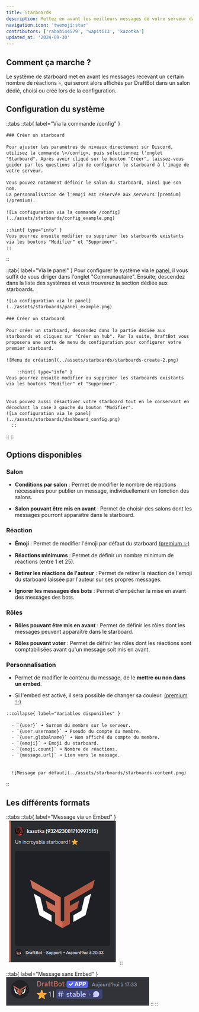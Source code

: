 ```yaml
---
title: Starboards
description: Mettez en avant les meilleurs messages de votre serveur dans un salon dédié en interagissant avec une réaction.
navigation.icon: 'twemoji:star'
contributors: ['rababio4579', 'wapiti13', 'kazotka']
updated_at: '2024-09-30'
---
```


## Comment ça marche ?

Le système de starboard met en avant les messages recevant un certain nombre de réactions `⭐`, qui seront alors affichés par DraftBot dans un salon dédié, choisi ou créé lors de la configuration.

## Configuration du système

::tabs
  ::tab{ label="Via la commande /config" }

    ### Créer un starboard

    Pour ajuster les paramètres de niveaux directement sur Discord, utilisez la commande \</config>, puis sélectionnez l'onglet "Starboard". Après avoir cliqué sur le bouton "Créer", laissez-vous guider par les questions afin de configurer le starboard à l'image de votre serveur.

    Vous pouvez notamment définir le salon du starboard, ainsi que son nom.
    La personnalisation de l'emoji est réservée aux serveurs [premium](/premium).

    ![La configuration via la commande /config](../assets/starboards/config_example.png)

    ::hint{ type="info" }
    Vous pourrez ensuite modifier ou supprimer les starboards existants via les boutons "Modifier" et "Supprimer".
    ::
  ::

  ::tab{ label="Via le panel" }
    Pour configurer le système via le [panel](/dashboard/first/community), il vous suffit de vous diriger dans l'onglet "Communautaire". Ensuite, descendez dans la liste des systèmes et vous trouverez la section dédiée aux starboards.

    ![La configuration via le panel](../assets/starboards/panel_example.png)

    ### Créer un starboard

    Pour créer un starboard, descendez dans la partie dédiée aux starboards et cliquez sur "Créer un hub". Par la suite, DraftBot vous proposera une sorte de menu de configuration pour configurer votre premier starboard.

    ![Menu de création](../assets/starboards/starboards-create-2.png)

        ::hint{ type="info" }
    Vous pourrez ensuite modifier ou supprimer les starboards existants via les boutons "Modifier" et "Supprimer".


    Vous pouvez aussi désactiver votre starboard tout en le conservant en décochant la case à gauche du bouton "Modifier".
    ![La configuration via le panel](../assets/starboards/dashboard_config.png)
      ::

  ::
::

  ## Options disponibles

### Salon

  - **Conditions par salon** : Permet de modifier le nombre de réactions nécessaires pour publier un message, individuellement en fonction des salons.

  - **Salon pouvant être mis en avant** : Permet de choisir des salons dont les messages pourront apparaître dans le starboard.

 ### Réaction

  - **Émoji** : Permet de modifier l'émoji par défaut du starboard [(premium ✨)](/premium)

  - **Réactions minimums** : Permet de définir un nombre minimum de réactions (entre 1 et 25).

  - **Retirer les réactions de l'auteur** :  Permet de retirer la réaction de l'emoji du starboard laissée par l'auteur sur ses propres messages.

  - **Ignorer les messages des bots** : Permet d'empêcher la mise en avant des messages des bots.

   ### Rôles

  - **Rôles pouvant être mis en avant** : Permet de définir les rôles dont les messages peuvent apparaître dans le starboard.

  - **Rôles pouvant voter** : Permet de définir les rôles dont les réactions sont comptabilisées avant qu'un message soit mis en avant.

  ### Personnalisation

   - Permet de modifier le contenu du message, de le **mettre ou non dans un embed**.

   - Si l'embed est activé, il sera possible de changer sa couleur. [(premium ✨)](/premium)

    ::collapse{ label="Variables disponibles" }

      - `{user}` ➜ Surnom du membre sur le serveur.
      - `{user.username}` ➜ Pseudo du compte du membre.
      - `{user.globalname}` ➜ Nom affiché du compte du membre.
      - `{emoji}` ➜ Emoji du starboard.
      - `{emoji.count}` ➜ Nombre de réactions.
      - `{message.url}` ➜ Lien vers le message.


      ![Message par défaut](../assets/starboards/starboards-content.png)
  ::

## Les différents formats

::tabs
  ::tab{ label="Message via un Embed" }
    ![Message via un Embed](../assets/starboards/example_embed.png)
  ::

  ::tab{ label="Message sans Embed" }
    ![Message sans Embed](../assets/starboards/example.png)
  ::
::
